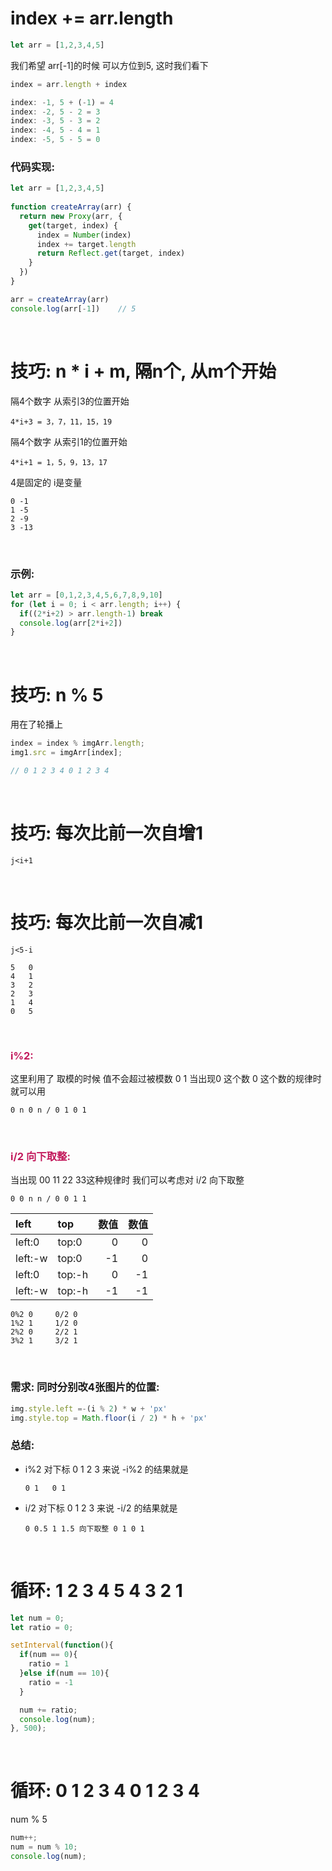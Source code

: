 # index += arr.length
```js
let arr = [1,2,3,4,5]
```
我们希望 arr[-1]的时候 可以方位到5, 这时我们看下
```js
index = arr.length + index

index: -1, 5 + (-1) = 4
index: -2, 5 - 2 = 3
index: -3, 5 - 3 = 2
index: -4, 5 - 4 = 1
index: -5, 5 - 5 = 0
```


### 代码实现:
```js
let arr = [1,2,3,4,5]
    
function createArray(arr) {
  return new Proxy(arr, {
    get(target, index) {
      index = Number(index)
      index += target.length
      return Reflect.get(target, index)
    }
  })
}

arr = createArray(arr)
console.log(arr[-1])    // 5
```

<br>

# 技巧: n * i + m, 隔n个, 从m个开始

隔4个数字 从索引3的位置开始

    4*i+3 = 3，7，11，15，19    
    
隔4个数字 从索引1的位置开始

    4*i+1 = 1，5，9，13，17     

4是固定的 i是变量   

    0 -1
    1 -5
    2 -9
    3 -13

<br>

### 示例:
```js
let arr = [0,1,2,3,4,5,6,7,8,9,10]
for (let i = 0; i < arr.length; i++) {
  if((2*i+2) > arr.length-1) break
  console.log(arr[2*i+2])
}
```

<br>

# 技巧: n % 5
用在了轮播上

```js
index = index % imgArr.length;
img1.src = imgArr[index];

// 0 1 2 3 4 0 1 2 3 4
```

<br>

# 技巧: 每次比前一次自增1

    j<i+1

<br>

# 技巧: 每次比前一次自减1

    j<5-i

    5   0
    4   1
    3   2
    2   3
    1   4
    0   5

<br>

### **<font color="#C2185B">i%2: </font>**
这里利用了 取模的时候 值不会超过被模数 0 1
当出现0 这个数 0 这个数的规律时就可以用

    0 n 0 n / 0 1 0 1

<br>

### **<font color="#C2185B">i/2 向下取整: </font>**
当出现 00 11 22 33这种规律时 我们可以考虑对 i/2 向下取整
    
    0 0 n n / 0 0 1 1

|left|top|数值|数值|
|:--|:--|--:|--:|
|left:0|top:0|0|0|
|left:-w|top:0|-1|0|
|left:0|top:-h|0| -1|
|left:-w|top:-h|-1|-1|

    0%2 0     0/2 0
    1%2 1     1/2 0
    2%2 0     2/2 1
    3%2 1     3/2 1

<br>

### 需求: 同时分别改4张图片的位置:
```js
img.style.left =-(i % 2) * w + 'px'
img.style.top = Math.floor(i / 2) * h + 'px'
```

### 总结:

- i%2 对下标 0 1 2 3 来说 -i%2 的结果就是
      
      0 1   0 1

- i/2 对下标 0 1 2 3 来说 -i/2 的结果就是 
      
      0 0.5 1 1.5 向下取整 0 1 0 1

<br>

# 循环: 1 2 3 4 5 4 3 2 1
```js
let num = 0;
let ratio = 0;

setInterval(function(){
  if(num == 0){
    ratio = 1
  }else if(num == 10){
    ratio = -1
  }

  num += ratio;
  console.log(num);
}, 500);
```

<br>

# 循环: 0 1 2 3 4 0 1 2 3 4
num % 5   

```js
num++;
num = num % 10;
console.log(num);
```